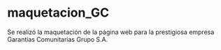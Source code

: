 # maquetacion_GC
Se realizó la maquetación de la página web para la prestigiosa empresa Garantías Comunitarias Grupo S.A.
